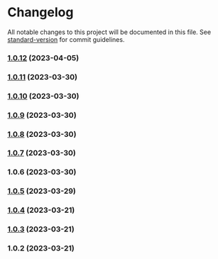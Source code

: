 # Changelog

All notable changes to this project will be documented in this file. See [standard-version](https://github.com/conventional-changelog/standard-version) for commit guidelines.

### [1.0.12](https://github.com/Sologenic/solodex/compare/v1.0.11...v1.0.12) (2023-04-05)

### [1.0.11](https://github.com/Sologenic/solodex/compare/v1.0.10...v1.0.11) (2023-03-30)

### [1.0.10](https://github.com/Sologenic/solodex/compare/v1.0.9...v1.0.10) (2023-03-30)

### [1.0.9](https://github.com/Sologenic/solodex/compare/v1.0.8...v1.0.9) (2023-03-30)

### [1.0.8](https://github.com/Sologenic/solodex/compare/v1.0.7...v1.0.8) (2023-03-30)

### [1.0.7](https://github.com/Sologenic/solodex/compare/v1.0.6...v1.0.7) (2023-03-30)

### 1.0.6 (2023-03-30)

### [1.0.5](https://github.com/sologenic/solodex/compare/v1.0.4...v1.0.5) (2023-03-29)

### [1.0.4](https://github.com/sologenic/solodex/compare/v1.0.3...v1.0.4) (2023-03-21)

### [1.0.3](https://github.com/sologenic/solodex/compare/v1.0.2...v1.0.3) (2023-03-21)

### 1.0.2 (2023-03-21)
